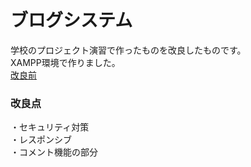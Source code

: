 # ブログシステム
学校のプロジェクト演習で作ったものを改良したものです。  
XAMPP環境で作りました。  
 [改良前](https://github.com/m-kaho/blog/tree/dev)  
 
### 改良点  
・セキュリティ対策  
・レスポンシブ  
・コメント機能の部分
